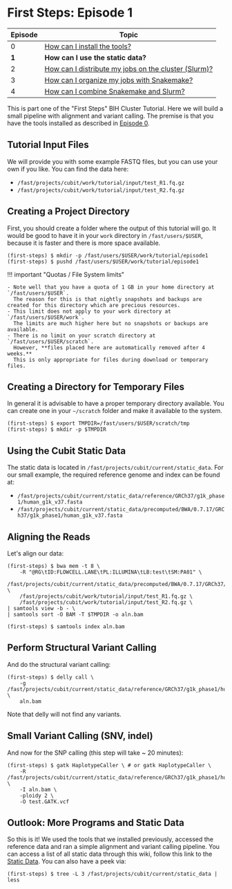 # First Steps: Episode 1

|Episode|Topic|
|---|---|
| 0 | [How can I install the tools?](episode-0) |
| **1** | **How can I use the static data?** |
| 2 | [How can I distribute my jobs on the cluster (Slurm)?](episode-2.md) |
| 3 | [How can I organize my jobs with Snakemake?](episode-3.md) |
| 4 | [How can I combine Snakemake and Slurm?](episode-4.md) |

This is part one of the "First Steps" BIH Cluster Tutorial.
Here we will build a small pipeline with alignment and variant calling.
The premise is that you have the tools installed as described in [Episode 0](episode-0.md).

## Tutorial Input Files

We will provide you with some example FASTQ files, but you can use your own if you like.
You can find the data here:

- `/fast/projects/cubit/work/tutorial/input/test_R1.fq.gz`
- `/fast/projects/cubit/work/tutorial/input/test_R2.fq.gz`

## Creating a Project Directory

First, you should create a folder where the output of this tutorial will go.
It would be good to have it in your `work` directory in `/fast/users/$USER`, because it is faster and there is more space available.

```terminal
(first-steps) $ mkdir -p /fast/users/$USER/work/tutorial/episode1
(first-steps) $ pushd /fast/users/$USER/work/tutorial/episode1
```

!!! important "Quotas / File System limits"

    - Note well that you have a quota of 1 GB in your home directory at `/fast/users/$USER`.
      The reason for this is that nightly snapshots and backups are created for this directory which are precious resources.
    - This limit does not apply to your work directory at `/fast/users/$USER/work`.
      The limits are much higher here but no snapshots or backups are available.
    - There is no limit on your scratch directory at `/fast/users/$USER/scratch`.
      However, **files placed here are automatically removed after 4 weeks.**
      This is only appropriate for files during download or temporary files.

## Creating a Directory for Temporary Files

In general it is advisable to have a proper temporary directory available.
You can create one in your `~/scratch` folder and make it available to the system.

```terminal
(first-steps) $ export TMPDIR=/fast/users/$USER/scratch/tmp
(first-steps) $ mkdir -p $TMPDIR
```

## Using the Cubit Static Data

The static data is located in `/fast/projects/cubit/current/static_data`.
For our small example, the required reference genome and index can be found at:

- `/fast/projects/cubit/current/static_data/reference/GRCh37/g1k_phase1/human_g1k_v37.fasta`
- `/fast/projects/cubit/current/static_data/precomputed/BWA/0.7.17/GRCh37/g1k_phase1/human_g1k_v37.fasta`

## Aligning the Reads

Let's align our data:

```terminal
(first-steps) $ bwa mem -t 8 \
    -R "@RG\tID:FLOWCELL.LANE\tPL:ILLUMINA\tLB:test\tSM:PA01" \
    /fast/projects/cubit/current/static_data/precomputed/BWA/0.7.17/GRCh37/g1k_phase1/human_g1k_v37.fasta \
    /fast/projects/cubit/work/tutorial/input/test_R1.fq.gz \
    /fast/projects/cubit/work/tutorial/input/test_R2.fq.gz \
| samtools view -b - \
| samtools sort -O BAM -T $TMPDIR -o aln.bam

(first-steps) $ samtools index aln.bam
```

## Perform Structural Variant Calling

And do the structural variant calling:

```terminal
(first-steps) $ delly call \
    -g /fast/projects/cubit/current/static_data/reference/GRCh37/g1k_phase1/human_g1k_v37.fasta \
    aln.bam
```

Note that delly will not find any variants.

## Small Variant Calling (SNV, indel)

And now for the SNP calling (this step will take ~ 20 minutes):

```terminal
(first-steps) $ gatk HaplotypeCaller \ # or gatk HaplotypeCaller \
    -R /fast/projects/cubit/current/static_data/reference/GRCh37/g1k_phase1/human_g1k_v37.fasta \
    -I aln.bam \
    -ploidy 2 \
    -O test.GATK.vcf
```

## Outlook: More Programs and Static Data

So this is it!
We used the tools that we installed previously, accessed the reference data and ran a simple alignment and variant calling pipeline.
You can access a list of all static data through this wiki, follow this link to the [Static Data](../cubit/index.md).
You can also have a peek via:

```terminal
(first-steps) $ tree -L 3 /fast/projects/cubit/current/static_data | less
```
